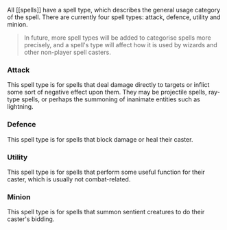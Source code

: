 All [[spells]] have a spell type, which describes the general usage category of the spell. There are currently four spell types: attack, defence, utility and minion.

> In future, more spell types will be added to categorise spells more precisely, and a spell's type will affect how it is used by wizards and other non-player spell casters.

### Attack
This spell type is for spells that deal damage directly to targets or inflict some sort of negative effect upon them. They may be projectile spells, ray-type spells, or perhaps the summoning of inanimate entities such as lightning.

### Defence
This spell type is for spells that block damage or heal their caster.

### Utility
This spell type is for spells that perform some useful function for their caster, which is usually not combat-related.

### Minion
This spell type is for spells that summon sentient creatures to do their caster's bidding.